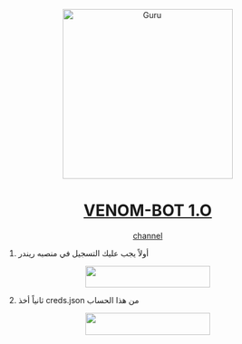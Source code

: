 <p align="center">  
  <a href="https://youtu.be/WcA7GZuaN0A">
    <img alt="Guru" height="300" src="https://telegra.ph/file/97467fa11f63cae0d3be8.jpg">
    <h1 align="center">VENOM-BOT 1.O</h1>
  </a>
</p>
<p align="center">
<a href="https://whatsapp.com/channel/0029VaQim2bAu3aPsRVaDq3v">channel</a>
<p/>

1. أولاً يجب عليك التسجيل في منصبه ريندر
    <br>
<p align="center"><a href="https://replit.com/signup"> <img src="https://img.shields.io/badge/Render%20Account-blue?style=for-the-badge&logo=Render" width="220" height="38.45"/></a></p>

2. ثانياً أخذ creds.json من هذا الحساب
    <br>
<p align="center"><a href="https://repl.it/@VENOMOV/VENOM-QRCODE"> <img src="https://img.shields.io/badge/venom%20Dcode-blue?style=for-the-badge&logo=replit" width="220" height="38.45"/></a></p>


